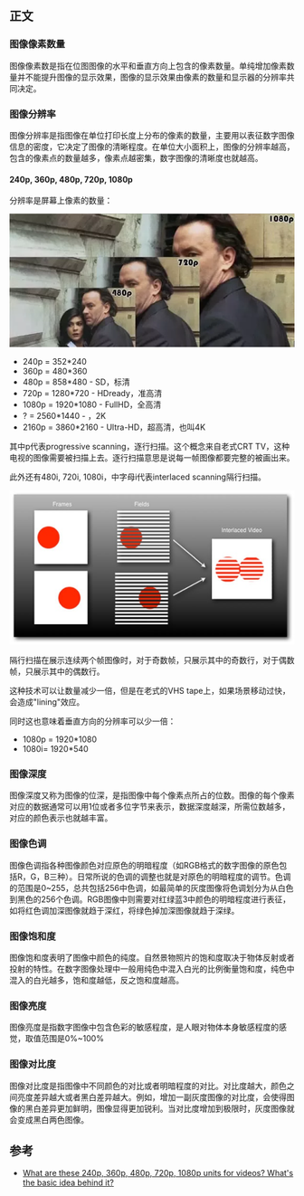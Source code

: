 ## 正文

### 图像像素数量

图像像素数是指在位图图像的水平和垂直方向上包含的像素数量。单纯增加像素数量并不能提升图像的显示效果，图像的显示效果由像素的数量和显示器的分辨率共同决定。

### 图像分辨率

图像分辨率是指图像在单位打印长度上分布的像素的数量，主要用以表征数字图像信息的密度，它决定了图像的清晰程度。在单位大小面积上，图像的分辨率越高，包含的像素点的数量越多，像素点越密集，数字图像的清晰度也就越高。

#### 240p, 360p, 480p, 720p, 1080p

分辨率是屏幕上像素的数量：

![](/static/images/2010/p017.webp)

- 240p = 352*240
- 360p = 480*360
- 480p = 858*480 - SD，标清
- 720p = 1280*720 - HDready，准高清
- 1080p = 1920*1080 - FullHD，全高清
- ? = 2560*1440 - ，2K
- 2160p = 3860*2160 - Ultra-HD，超高清，也叫4K

其中p代表progressive scanning，逐行扫描。这个概念来自老式CRT TV，这种电视的图像需要被扫描上去。逐行扫描意思是说每一帧图像都要完整的被画出来。

此外还有480i, 720i, 1080i，中字母i代表interlaced scanning隔行扫描。

![](/static/images/2010/p018.jpeg)

隔行扫描在展示连续两个帧图像时，对于奇数帧，只展示其中的奇数行，对于偶数帧，只展示其中的偶数行。

这种技术可以让数量减少一倍，但是在老式的VHS tape上，如果场景移动过快，会造成"lining"效应。

同时这也意味着垂直方向的分辨率可以少一倍：

- 1080p = 1920*1080
- 1080i= 1920*540

### 图像深度

图像深度又称为图像的位深，是指图像中每个像素点所占的位数。图像的每个像素对应的数据通常可以用1位或者多位字节来表示，数据深度越深，所需位数越多，对应的颜色表示也就越丰富。

### 图像色调

图像色调指各种图像颜色对应原色的明暗程度（如RGB格式的数字图像的原色包括R，G，B三种）。日常所说的色调的调整也就是对原色的明暗程度的调节。色调的范围是0~255，总共包括256中色调，如最简单的灰度图像将色调划分为从白色到黑色的256个色调。RGB图像中则需要对红绿蓝3中颜色的明暗程度进行表征，如将红色调加深图像就趋于深红，将绿色掉加深图像就趋于深绿。

### 图像饱和度

图像饱和度表明了图像中颜色的纯度。自然景物照片的饱和度取决于物体反射或者投射的特性。在数字图像处理中一般用纯色中混入白光的比例衡量饱和度，纯色中混入的白光越多，饱和度越低，反之饱和度越高。

### 图像亮度

图像亮度是指数字图像中包含色彩的敏感程度，是人眼对物体本身敏感程度的感觉，取值范围是0%~100%

### 图像对比度

图像对比度是指图像中不同颜色的对比或者明暗程度的对比。对比度越大，颜色之间亮度差异越大或者黑白差异越大。例如，增加一副灰度图像的对比度，会使得图像的黑白差异更加鲜明，图像显得更加锐利。当对比度增加到极限时，灰度图像就会变成黑白两色图像。

## 参考

- [What are these 240p, 360p, 480p, 720p, 1080p units for videos? What's the basic idea behind it?](https://www.quora.com/What-are-these-240p-360p-480p-720p-1080p-units-for-videos-Whats-the-basic-idea-behind-it)
